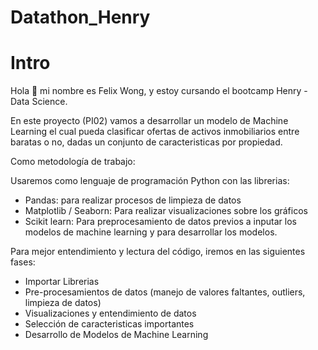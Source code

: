 # Datathon_Henry

# Intro
Hola 👋 mi nombre es Felix Wong, y estoy cursando el bootcamp Henry - Data Science.

En este proyecto (PI02) vamos a desarrollar un modelo de Machine Learning el cual pueda clasificar ofertas de activos inmobiliarios entre baratas o no, dadas un conjunto de caracteristicas por propiedad.

Como metodología de trabajo:

Usaremos como lenguaje de programación Python con las librerias:
 + Pandas: para realizar procesos de limpieza de datos
 + Matplotlib / Seaborn: Para realizar visualizaciones sobre los gráficos
 + Scikit learn: Para preprocesamiento de datos previos a inputar los modelos de machine learning y para desarrollar los modelos.

Para mejor entendimiento y lectura del código, iremos en las siguientes fases:
 + Importar Librerias
 + Pre-procesamientos de datos (manejo de valores faltantes, outliers, limpieza de datos)
 + Visualizaciones y entendimiento de datos
 + Selección de caracteristicas importantes
 + Desarrollo de Modelos de Machine Learning

